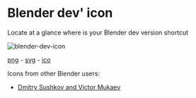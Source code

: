 # Blender dev' icon

Locate at a glance where is your Blender dev version shortcut

![blender-dev-icon](https://i.imgur.com/mNTxcO0.png)

[png](https://raw.githubusercontent.com/Vinc3r/graphic-assets/master/blender-dev-icon/blender-dev-icon.png) - [svg](https://raw.githubusercontent.com/Vinc3r/graphic-assets/master/blender-dev-icon/blender-dev-icon.svg) - [ico](https://raw.githubusercontent.com/Vinc3r/graphic-assets/master/blender-dev-icon/blender-dev-icon.ico)

Icons from other Blender users:
- [Dmitry Sushkov and Victor Mukaev](https://b3d.interplanety.org/en/blender-icons/)
